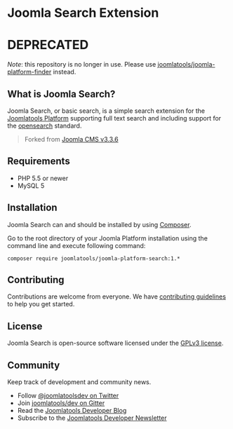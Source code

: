 # Joomla Search Extension

# DEPRECATED

*Note*: this repository is no longer in use. Please use [joomlatools/joomla-platform-finder](https://github.com/joomlatools/joomla-platform-finder) instead.

## What is Joomla Search?

Joomla Search, or basic search, is a simple search extension for the [Joomlatools Platform] supporting
full text search and including support for the [opensearch] standard.

> Forked from [Joomla CMS v3.3.6](https://github.com/joomla/joomla-cms/releases/tag/3.3.6)

## Requirements

- PHP 5.5 or newer
- MySQL 5

## Installation

Joomla Search can and should be installed by using [Composer](https://getcomposer.org/). 

Go to the root directory of your Joomla Platform installation using the command line and execute following command:

```
composer require joomlatools/joomla-platform-search:1.*
```

## Contributing

Contributions are welcome from everyone. We have [contributing guidelines](CONTRIBUTING.md) to help you get started.

## License 

Joomla Search is open-source software licensed under the [GPLv3 license](LICENSE.txt).

## Community

Keep track of development and community news.

* Follow [@joomlatoolsdev on Twitter](https://twitter.com/joomlatoolsdev)
* Join [joomlatools/dev on Gitter](http://gitter.im/joomlatools/dev)
* Read the [Joomlatools Developer Blog](http://developer.joomlatools.com/blog/)
* Subscribe to the [Joomlatools Developer Newsletter](http://developer.joomlatools.com/newsletter)

[opensearch]: http://www.opensearch.org/
[Joomlatools Platform]: https://developer.joomlatools.com/platform
